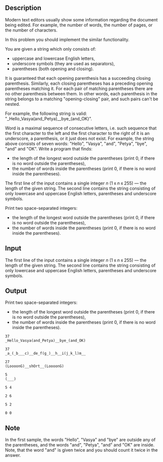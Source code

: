 ## Description

<div><p>Modern text editors usually show some information regarding the document being edited. For example, the number of words, the number of pages, or the number of characters.</p><p>In this problem you should implement the similar functionality.</p><p>You are given a string which only consists of:</p><ul> <li> uppercase and lowercase English letters, </li><li> underscore symbols (they are used as separators), </li><li> parentheses (both opening and closing). </li></ul><p>It is guaranteed that each opening parenthesis has a succeeding closing parenthesis. Similarly, each closing parentheses has a preceding opening parentheses matching it. For each pair of matching parentheses there are no other parenthesis between them. In other words, each parenthesis in the string belongs to a matching "opening-closing" pair, and such pairs can't be nested.</p><p>For example, the following string is valid: "<span class="tex-font-style-tt">_Hello_Vasya(and_Petya)__bye_(and_OK)</span>".</p><p><span class="tex-font-style-it">Word</span> is a maximal sequence of consecutive letters, i.e. such sequence that the first character to the left and the first character to the right of it is an underscore, a parenthesis, or it just does not exist. For example, the string above consists of seven words: "<span class="tex-font-style-tt">Hello</span>", "<span class="tex-font-style-tt">Vasya</span>", "<span class="tex-font-style-tt">and</span>", "<span class="tex-font-style-tt">Petya</span>", "<span class="tex-font-style-tt">bye</span>", "<span class="tex-font-style-tt">and</span>" and "<span class="tex-font-style-tt">OK</span>". Write a program that finds:</p><ul> <li> the length of the longest word outside the parentheses (print <span class="tex-font-style-tt">0</span>, if there is no word outside the parentheses), </li><li> the number of words inside the parentheses (print <span class="tex-font-style-tt">0</span>, if there is no word inside the parentheses). </li></ul></div><div class="input-specification"><p>The first line of the input contains a single integer <span class="tex-span"><i>n</i></span> (<span class="tex-span">1 ≤ <i>n</i> ≤ 255</span>)&nbsp;— the length of the given string. The second line contains the string consisting of only lowercase and uppercase English letters, parentheses and underscore symbols. </p></div><div class="output-specification"><p>Print two space-separated integers:</p><ul> <li> the length of the longest word outside the parentheses (print <span class="tex-font-style-tt">0</span>, if there is no word outside the parentheses), </li><li> the number of words inside the parentheses (print <span class="tex-font-style-tt">0</span>, if there is no word inside the parentheses). </li></ul></div>

## Input

<p>The first line of the input contains a single integer <span class="tex-span"><i>n</i></span> (<span class="tex-span">1 ≤ <i>n</i> ≤ 255</span>)&nbsp;— the length of the given string. The second line contains the string consisting of only lowercase and uppercase English letters, parentheses and underscore symbols. </p>

## Output

<p>Print two space-separated integers:</p><ul> <li> the length of the longest word outside the parentheses (print <span class="tex-font-style-tt">0</span>, if there is no word outside the parentheses), </li><li> the number of words inside the parentheses (print <span class="tex-font-style-tt">0</span>, if there is no word inside the parentheses). </li></ul>





```input1
37
_Hello_Vasya(and_Petya)__bye_(and_OK)

```




```input2
37
_a_(_b___c)__de_f(g_)__h__i(j_k_l)m__

```




```input3
27
(LoooonG)__shOrt__(LoooonG)

```




```input4
5
(___)

```




```output1
5 4
```




```output2
2 6
```




```output3
5 2
```




```output4
0 0

```



## Note

<p>In the first sample, the words "<span class="tex-font-style-tt">Hello</span>", "<span class="tex-font-style-tt">Vasya</span>" and "<span class="tex-font-style-tt">bye</span>" are outside any of the parentheses, and the words "<span class="tex-font-style-tt">and</span>", "<span class="tex-font-style-tt">Petya</span>", "<span class="tex-font-style-tt">and</span>" and "<span class="tex-font-style-tt">OK</span>" are inside. Note, that the word "<span class="tex-font-style-tt">and</span>" is given twice and you should count it twice in the answer.</p>
